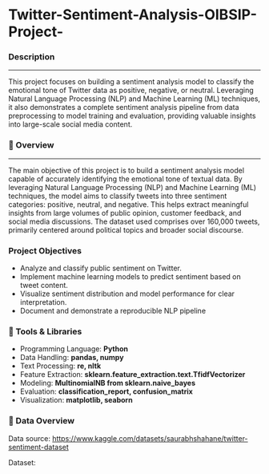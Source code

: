 # Twitter-Sentiment-Analysis-OIBSIP-Project-
### Description
---
This project focuses on building a sentiment analysis model to classify the emotional tone of Twitter data as positive, negative, or neutral. Leveraging Natural Language Processing (NLP) and Machine Learning (ML) techniques, it also demonstrates a complete sentiment analysis pipeline from data preprocessing to model training and evaluation, providing valuable insights into large-scale social media content.

### 📌 Overview
---
The main objective of this project is to build a sentiment analysis model capable of accurately identifying the emotional tone of textual data. By leveraging Natural Language Processing (NLP) and Machine Learning (ML) techniques, the model aims to classify tweets into three sentiment categories: positive, neutral, and negative. This helps extract meaningful insights from large volumes of public opinion, customer feedback, and social media discussions. The dataset used comprises over 160,000 tweets, primarily centered around political topics and broader social discourse.

### Project Objectives

- Analyze and classify public sentiment on Twitter.
- Implement machine learning models to predict sentiment based on tweet content.
- Visualize sentiment distribution and model performance for clear interpretation.
- Document and demonstrate a reproducible NLP pipeline

### 🧰 Tools & Libraries

- Programming Language: **Python**
- Data Handling: **pandas, numpy**
- Text Processing: **re, nltk**
- Feature Extraction: **sklearn.feature_extraction.text.TfidfVectorizer**
- Modeling: **MultinomialNB from sklearn.naive_bayes**
- Evaluation: **classification_report, confusion_matrix**
- Visualization: **matplotlib, seaborn**

### 📂 Data Overview
Data source: https://www.kaggle.com/datasets/saurabhshahane/twitter-sentiment-dataset

Dataset: 






